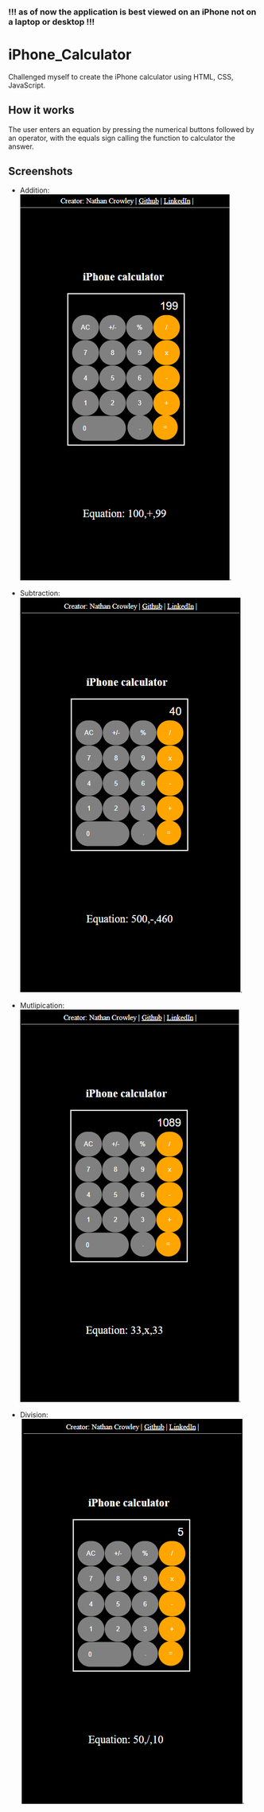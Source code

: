 ### !!! as of now the application is best viewed on an iPhone not on a laptop or desktop !!!
# iPhone_Calculator
Challenged myself to create the iPhone calculator using HTML, CSS, JavaScript. 

## How it works
The user enters an equation by pressing the numerical buttons followed by an operator, with the equals sign calling the function to calculator the answer.

## Screenshots
- Addition: ![Screenshot of application demonstrating Addiiton example](/Project_Screenshots/iphone_calculator_ADD_screenshot.png "Addition Example").

- Subtraction: ![Screenshot of application demonstrating Subtraction example](/Project_Screenshots/iphone_calculator_MINUS_screenshot.PNG "SubTraction Example").

- Mutlipication: ![Screenshot of application demonstrating Multiplication example](/Project_Screenshots/iphone_calculator_MULTIPLY_screenshot.PNG "Multiplication Example").

- Division: ![Screenshot of application demonstrating Division example](/Project_Screenshots/iphone_calculator_DIVIDE_screenshot.png "Division Example").
